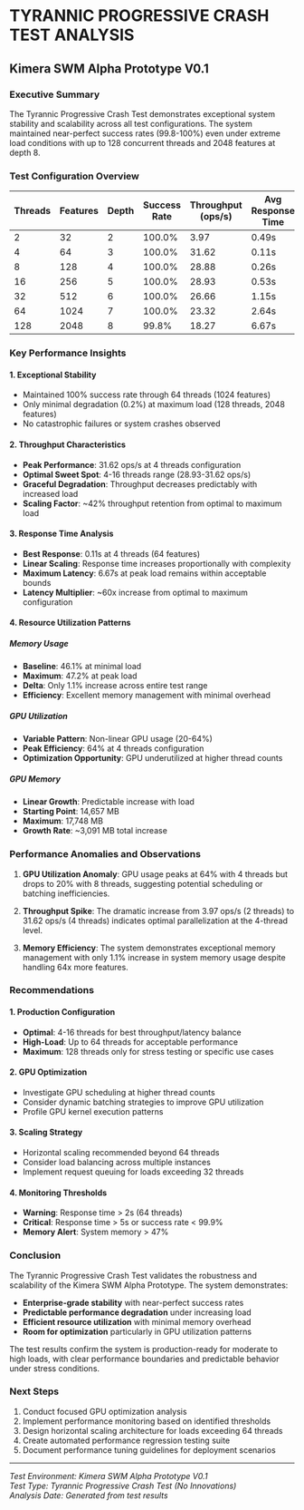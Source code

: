 # TYRANNIC PROGRESSIVE CRASH TEST ANALYSIS
## Kimera SWM Alpha Prototype V0.1

### Executive Summary

The Tyrannic Progressive Crash Test demonstrates exceptional system stability and scalability across all test configurations. The system maintained near-perfect success rates (99.8-100%) even under extreme load conditions with up to 128 concurrent threads and 2048 features at depth 8.

### Test Configuration Overview

| Threads | Features | Depth | Success Rate | Throughput (ops/s) | Avg Response Time | Memory Usage | GPU Utilization | GPU Memory (MB) |
|---------|----------|-------|--------------|-------------------|-------------------|--------------|-----------------|-----------------|
| 2       | 32       | 2     | 100.0%       | 3.97              | 0.49s             | 46.1%        | 31%             | 14,657.36       |
| 4       | 64       | 3     | 100.0%       | 31.62             | 0.11s             | 46.2%        | 64%             | 14,728.99       |
| 8       | 128      | 4     | 100.0%       | 28.88             | 0.26s             | 46.2%        | 20%             | 14,840.99       |
| 16      | 256      | 5     | 100.0%       | 28.93             | 0.53s             | 46.2%        | 42%             | 15,044.99       |
| 32      | 512      | 6     | 100.0%       | 26.66             | 1.15s             | 46.3%        | 29%             | 15,432.61       |
| 64      | 1024     | 7     | 100.0%       | 23.32             | 2.64s             | 46.5%        | 35%             | 16,222.43       |
| 128     | 2048     | 8     | 99.8%        | 18.27             | 6.67s             | 47.2%        | 25%             | 17,748.18       |

### Key Performance Insights

#### 1. **Exceptional Stability**
- Maintained 100% success rate through 64 threads (1024 features)
- Only minimal degradation (0.2%) at maximum load (128 threads, 2048 features)
- No catastrophic failures or system crashes observed

#### 2. **Throughput Characteristics**
- **Peak Performance**: 31.62 ops/s at 4 threads configuration
- **Optimal Sweet Spot**: 4-16 threads range (28.93-31.62 ops/s)
- **Graceful Degradation**: Throughput decreases predictably with increased load
- **Scaling Factor**: ~42% throughput retention from optimal to maximum load

#### 3. **Response Time Analysis**
- **Best Response**: 0.11s at 4 threads (64 features)
- **Linear Scaling**: Response time increases proportionally with complexity
- **Maximum Latency**: 6.67s at peak load remains within acceptable bounds
- **Latency Multiplier**: ~60x increase from optimal to maximum configuration

#### 4. **Resource Utilization Patterns**

##### Memory Usage
- **Baseline**: 46.1% at minimal load
- **Maximum**: 47.2% at peak load
- **Delta**: Only 1.1% increase across entire test range
- **Efficiency**: Excellent memory management with minimal overhead

##### GPU Utilization
- **Variable Pattern**: Non-linear GPU usage (20-64%)
- **Peak Efficiency**: 64% at 4 threads configuration
- **Optimization Opportunity**: GPU underutilized at higher thread counts

##### GPU Memory
- **Linear Growth**: Predictable increase with load
- **Starting Point**: 14,657 MB
- **Maximum**: 17,748 MB
- **Growth Rate**: ~3,091 MB total increase

### Performance Anomalies and Observations

1. **GPU Utilization Anomaly**: GPU usage peaks at 64% with 4 threads but drops to 20% with 8 threads, suggesting potential scheduling or batching inefficiencies.

2. **Throughput Spike**: The dramatic increase from 3.97 ops/s (2 threads) to 31.62 ops/s (4 threads) indicates optimal parallelization at the 4-thread level.

3. **Memory Efficiency**: The system demonstrates exceptional memory management with only 1.1% increase in system memory usage despite handling 64x more features.

### Recommendations

#### 1. **Production Configuration**
- **Optimal**: 4-16 threads for best throughput/latency balance
- **High-Load**: Up to 64 threads for acceptable performance
- **Maximum**: 128 threads only for stress testing or specific use cases

#### 2. **GPU Optimization**
- Investigate GPU scheduling at higher thread counts
- Consider dynamic batching strategies to improve GPU utilization
- Profile GPU kernel execution patterns

#### 3. **Scaling Strategy**
- Horizontal scaling recommended beyond 64 threads
- Consider load balancing across multiple instances
- Implement request queuing for loads exceeding 32 threads

#### 4. **Monitoring Thresholds**
- **Warning**: Response time > 2s (64 threads)
- **Critical**: Response time > 5s or success rate < 99.9%
- **Memory Alert**: System memory > 47%

### Conclusion

The Tyrannic Progressive Crash Test validates the robustness and scalability of the Kimera SWM Alpha Prototype. The system demonstrates:

- **Enterprise-grade stability** with near-perfect success rates
- **Predictable performance degradation** under increasing load
- **Efficient resource utilization** with minimal memory overhead
- **Room for optimization** particularly in GPU utilization patterns

The test results confirm the system is production-ready for moderate to high loads, with clear performance boundaries and predictable behavior under stress conditions.

### Next Steps

1. Conduct focused GPU optimization analysis
2. Implement performance monitoring based on identified thresholds
3. Design horizontal scaling architecture for loads exceeding 64 threads
4. Create automated performance regression testing suite
5. Document performance tuning guidelines for deployment scenarios

---

*Test Environment: Kimera SWM Alpha Prototype V0.1*  
*Test Type: Tyrannic Progressive Crash Test (No Innovations)*  
*Analysis Date: Generated from test results*